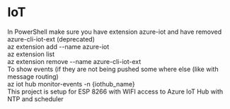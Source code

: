 # IoT
In PowerShell make sure you have extension azure-iot and have removed azure-cli-iot-ext (deprecated)  
  az extension add --name azure-iot  
  az extension list  
  az extension remove --name azure-cli-iot-ext  
To show events (if they are not being pushed some where else (like with message routing)  
  az iot hub monitor-events -n {iothub_name}  
This project is setup for ESP 8266 with WIFI access to Azure IoT Hub with NTP and scheduler
